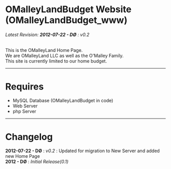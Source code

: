 OMalleyLandBudget Website (OMalleyLandBudget_www)
=====================
###### Latest Revision: **2012-07-22 - DØ** : *v0.2* ######
This is the OMalleyLand Home Page.<br />
We are OMalleyLand LLC as well as the O'Malley Family.<br />
This site is currently limited to our home budget. 

***
Requires 
========
* MySQL Database (OMalleyLandBudget in code)
* Web Server
* php Server

***
Changelog
=========
**2012-07-22 - DØ** : *v0.2* : Updated for migration to New Server and added new Home Page
<br />
**2012 - DØ** : *Initial Release(0.1)*
